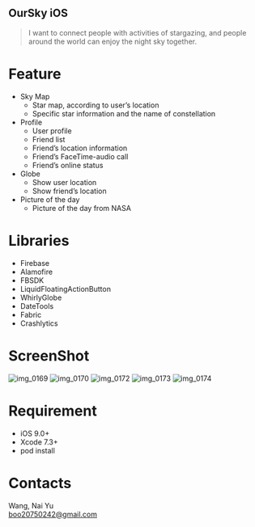 ## OurSky iOS
> I want to connect people with activities of  stargazing, and people around the world can enjoy the night sky together.

# Feature
  * Sky Map
    * Star map, according to user’s location
    * Specific star information and the name of constellation
  * Profile
    * User profile
    * Friend list
    * Friend’s location information
    * Friend’s FaceTime-audio call
    * Friend’s online status
  * Globe
    * Show user location
    * Show friend’s location
  * Picture of the day
    * Picture of the day from NASA

# Libraries
  * Firebase
  * Alamofire
  * FBSDK
  * LiquidFloatingActionButton
  * WhirlyGlobe
  * DateTools
  * Fabric
  * Crashlytics

# ScreenShot
![img_0169](https://cloud.githubusercontent.com/assets/21031479/20036936/c918c106-a451-11e6-868b-15b046e679ce.jpg)
![img_0170](https://cloud.githubusercontent.com/assets/21031479/20036934/c76be8ec-a451-11e6-8893-c33c6b85a7f2.jpg)
![img_0172](https://cloud.githubusercontent.com/assets/21031479/20036932/c767a9a8-a451-11e6-9356-75a161a389ad.jpg)
![img_0173](https://cloud.githubusercontent.com/assets/21031479/20036935/c770af12-a451-11e6-99e9-dd42c63185af.jpg)
![img_0174](https://cloud.githubusercontent.com/assets/21031479/20036933/c76bc24a-a451-11e6-89c6-a42d5dd7f1f7.jpg)

# Requirement
  * iOS 9.0+
  * Xcode 7.3+
  * pod install

# Contacts
Wang, Nai Yu
<br>boo20750242@gmail.com
